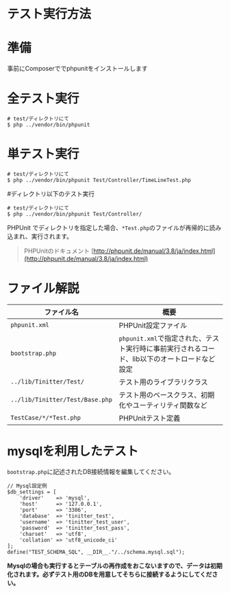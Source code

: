 テスト実行方法
============

# 準備

事前にComposerででphpunitをインストールします

# 全テスト実行

```
# test/ディレクトリにて
$ php ../vendor/bin/phpunit
```

# 単テスト実行

```
# test/ディレクトリにて
$ php ../vendor/bin/phpunit Test/Controller/TimeLineTest.php
```

#ディレクトリ以下のテスト実行

```
# test/ディレクトリにて
$ php ../vendor/bin/phpunit Test/Controller/
```

PHPUnit でディレクトリを指定した場合、`*Test.php`のファイルが再帰的に読み込まれ、実行されます。

> PHPUnitのドキュメント
> [http://phpunit.de/manual/3.8/ja/index.html](http://phpunit.de/manual/3.8/ja/index.html)

ファイル解説
===============

|ファイル名 | 概要|
|----|----|
| `phpunit.xml`| PHPUnit設定ファイル|
| `bootstrap.php`| `phpunit.xml`で指定された、テスト実行時に事前実行されるコード、lib以下のオートロードなど設定|
| `../lib/Tinitter/Test/`| テスト用のライブラリクラス|
| `../lib/Tinitter/Test/Base.php`| テスト用のベースクラス、初期化やユーティリティ関数など|
| `TestCase/*/*Test.php`| PHPUnitテスト定義|


mysqlを利用したテスト
===================

`bootstrap.php`に記述されたDB接続情報を編集してください。

```
// Mysql設定例
$db_settings = [
    'driver'    => 'mysql',
    'host'      => '127.0.0.1',
    'port'      => '3306',
    'database'  => 'tinitter_test',
    'username'  => 'tinitter_test_user',
    'password'  => 'tinitter_test_pass',
    'charset'   => 'utf8',
    'collation' => 'utf8_unicode_ci'
];
define("TEST_SCHEMA_SQL", __DIR__."/../schema.mysql.sql");
```

**Mysqlの場合も実行するとテーブルの再作成をおこないますので、データは初期化されます。必ずテスト用のDBを用意してそちらに接続するようにしてください。**

